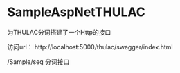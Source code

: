 # SampleAspNetTHULAC
为THULAC分词搭建了一个Http的接口

访问url：
http://localhost:5000/thulac/swagger/index.html

/Sample/seq
分词接口